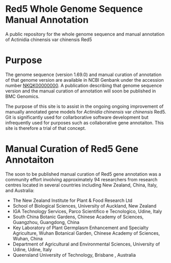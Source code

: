 # Red5 Whole Genome Sequence Manual Annotation

A public repository for the whole genome sequence and manual annotation of Actinidia chinensis var chinensis Red5

# Purpose

The genome sequence (version 1.69.0) and manual curation of annotation of that genome version are available in NCBI Genbank under the accession number [NKQK00000000](https://www.ncbi.nlm.nih.gov/nuccore/NKQK00000000). A publication describing that genome sequence version and the manual curation of annotation will soon be published in BMC Genomics.

The purpose of this site is to assist in the ongoing ongoing improvement of manually annotated gene models for *Actinidia chinensis* var *chinensis* Red5. Git is significantly used for collarborative software development but infrequently used for purposes such as collaborative gene annotaiton. This site is therefore a trial of that concept. 

# Manual Curation of Red5 Gene Annotaiton

The soon to be published manual curation of Red5 gene annotation was a community effort involving approximately 94 researchers from research centres located in several countries including New Zealand, China, Italy, and Australia:

- The New Zealand Institute for Plant & Food Research Ltd
- School of Biological Sciences, University of Auckland, New Zealand
- IGA Technology Services, Parco Scientifico e Tecnologico, Udine, Italy
- South China Botanic Gardens, Chinese Academy of Sciences, Guangzhou, Guangdong, China
- Key Laboratory of Plant Germplasm Enhancement and Specialty Agriculture, Wuhan Botanical Garden, Chinese Academy of Sciences, Wuhan, China
- Department of Agricultural and Environmental Sciences, University of Udine, Udine, Italy
- Queensland University of Technology, Brisbane , Australia

